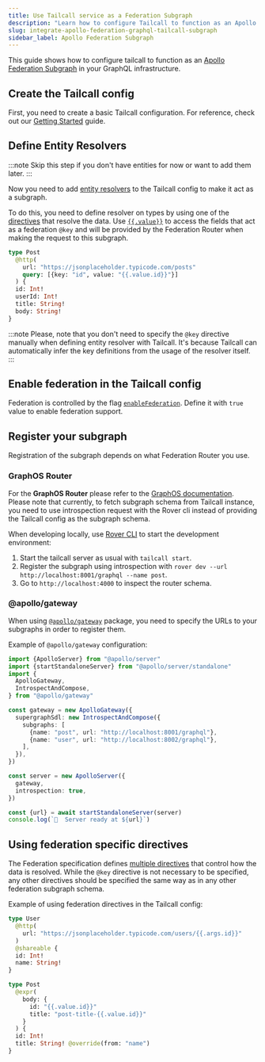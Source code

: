 ```yaml
---
title: Use Tailcall service as a Federation Subgraph
description: "Learn how to configure Tailcall to function as an Apollo Federation Subgraph, enabling seamless integration into a federated GraphQL environment."
slug: integrate-apollo-federation-graphql-tailcall-subgraph
sidebar_label: Apollo Federation Subgraph
---
```


This guide shows how to configure tailcall to function as an [Apollo Federation Subgraph](https://www.apollographql.com/docs/federation/building-supergraphs/subgraphs-overview/) in your GraphQL infrastructure.

## Create the Tailcall config

First, you need to create a basic Tailcall configuration. For reference, check out our [Getting Started](./getting-started.mdx) guide.

## Define Entity Resolvers

:::note
Skip this step if you don't have entities for now or want to add them later.
:::

Now you need to add [entity resolvers](https://www.apollographql.com/docs/federation/entities/) to the Tailcall config to make it act as a subgraph.

To do this, you need to define resolver on types by using one of the [directives](./configuration.mdx) that resolve the data. Use [`{{.value}}`](https://tailcall.run/docs/graphql-resolver-context-tailcall/#value) to access the fields that act as a federation `@key` and will be provided by the Federation Router when making the request to this subgraph.

```graphql
type Post
  @http(
    url: "https://jsonplaceholder.typicode.com/posts"
    query: [{key: "id", value: "{{.value.id}}"}]
  ) {
  id: Int!
  userId: Int!
  title: String!
  body: String!
}
```

:::note
Please, note that you don't need to specify the `@key` directive manually when defining entity resolver with Tailcall. It's because Tailcall can automatically infer the key definitions from the usage of the resolver itself.
:::

## Enable federation in the Tailcall config

Federation is controlled by the flag [`enableFederation`](./directives/server.md#enablefederation). Define it with `true` value to enable federation support.

## Register your subgraph

Registration of the subgraph depends on what Federation Router you use.

### GraphOS Router

For the **GraphOS Router** please refer to the [GraphOS documentation](https://www.apollographql.com/docs/graphos/quickstart/cloud). Please note that currently, to fetch subgraph schema from Tailcall instance, you need to use introspection request with the Rover cli instead of providing the Tailcall config as the subgraph schema.

When developing locally, use [Rover CLI](https://www.apollographql.com/docs/rover/) to start the development environment:

1. Start the tailcall server as usual with `tailcall start`.
2. Register the subgraph using introspection with `rover dev --url http://localhost:8001/graphql --name post`.
3. Go to `http://localhost:4000` to inspect the router schema.

### @apollo/gateway

When using [`@apollo/gateway`](https://www.apollographql.com/docs/apollo-server/using-federation/api/apollo-gateway/) package, you need to specify the URLs to your subgraphs in order to register them.

Example of `@apollo/gateway` configuration:

```ts
import {ApolloServer} from "@apollo/server"
import {startStandaloneServer} from "@apollo/server/standalone"
import {
  ApolloGateway,
  IntrospectAndCompose,
} from "@apollo/gateway"

const gateway = new ApolloGateway({
  supergraphSdl: new IntrospectAndCompose({
    subgraphs: [
      {name: "post", url: "http://localhost:8001/graphql"},
      {name: "user", url: "http://localhost:8002/graphql"},
    ],
  }),
})

const server = new ApolloServer({
  gateway,
  introspection: true,
})

const {url} = await startStandaloneServer(server)
console.log(`🚀  Server ready at ${url}`)
```

## Using federation specific directives

The Federation specification defines [multiple directives](https://www.apollographql.com/docs/federation/federated-schemas/federated-directives) that control how the data is resolved. While the `@key` directive is not necessary to be specified, any other directives should be specified the same way as in any other federation subgraph schema.

Example of using federation directives in the Tailcall config:

```graphql
type User
  @http(
    url: "https://jsonplaceholder.typicode.com/users/{{.args.id}}"
  )
  @shareable {
  id: Int!
  name: String!
}

type Post
  @expr(
    body: {
      id: "{{.value.id}}"
      title: "post-title-{{.value.id}}"
    }
  ) {
  id: Int!
  title: String! @override(from: "name")
}
```
